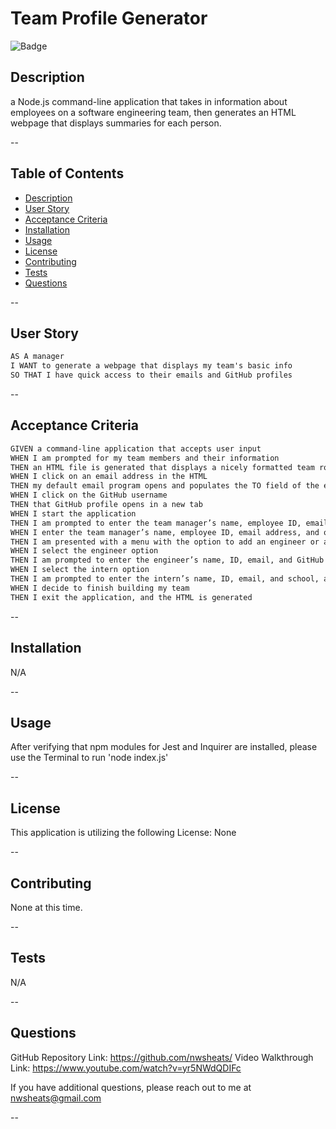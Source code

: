 # Team Profile Generator
  
  
![Badge](https://img.shields.io/badge/LICENSE-None-pink?style=for-the-badge&logo=github)
  
  
## Description
  
a Node.js command-line application that takes in information about employees on a software engineering team, then generates an HTML webpage that displays summaries for each person.
  
  
--
  
  
## Table of Contents
  
- [Description](#description)
- [User Story](#user-story)
- [Acceptance Criteria](#acceptance-criteria)
- [Installation](#installation)
- [Usage](#usage)
- [License](#license)
- [Contributing](#contributing)
- [Tests](#tests)
- [Questions](#questions)
  
  
--

## User Story

```md
AS A manager
I WANT to generate a webpage that displays my team's basic info
SO THAT I have quick access to their emails and GitHub profiles
```

--

## Acceptance Criteria

```md
GIVEN a command-line application that accepts user input
WHEN I am prompted for my team members and their information
THEN an HTML file is generated that displays a nicely formatted team roster based on user input
WHEN I click on an email address in the HTML
THEN my default email program opens and populates the TO field of the email with the address
WHEN I click on the GitHub username
THEN that GitHub profile opens in a new tab
WHEN I start the application
THEN I am prompted to enter the team manager’s name, employee ID, email address, and office number
WHEN I enter the team manager’s name, employee ID, email address, and office number
THEN I am presented with a menu with the option to add an engineer or an intern or to finish building my team
WHEN I select the engineer option
THEN I am prompted to enter the engineer’s name, ID, email, and GitHub username, and I am taken back to the menu
WHEN I select the intern option
THEN I am prompted to enter the intern’s name, ID, email, and school, and I am taken back to the menu
WHEN I decide to finish building my team
THEN I exit the application, and the HTML is generated
```

--

  
## Installation
  
N/A
  
  
--
  
  
## Usage
  
After verifying that npm modules for Jest and Inquirer are installed, please use the Terminal to run 'node index.js'
  
  
--
  
  
## License
  
This application is utilizing the following License: None
  
  
  
--
  
  
## Contributing
  
None at this time.
  
  
--
  
  
## Tests
  
N/A
  
  
--
  
  
## Questions
  
  
GitHub Repository Link: https://github.com/nwsheats/
Video Walkthrough Link: https://www.youtube.com/watch?v=yr5NWdQDIFc
  
If you have additional questions, please reach out to me at nwsheats@gmail.com
  
--
  
  